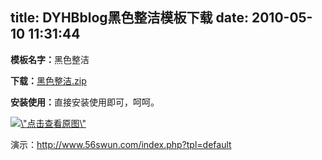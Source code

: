 title: DYHBblog黑色整洁模板下载
date: 2010-05-10 11:31:44
---

<p>
	<span style=\"color: #008000\"><strong>模板名字：</strong></span>黑色整洁</p>
<p>
	<span style=\"color: #ee82ee\"><strong>下载：</strong></span><a href=\"width/upload/201005/ac97ace326c9c44c14ee38d1629ede6c-20100510113303.zip\" id=\"file:\" target=\"_blank\">黑色整洁.zip</a></p>
<p>
	<span style=\"color: #ffa07a\"><strong>安装使用：</strong></span>直接安装使用即可，呵呵。</p>
<p>
	<a href=\"width/upload/201005/4d644c61ec0aaaa94f8a69f27911429a-20100510113643.png\" id=\"file:\" target=\"_blank\"><img border=\"0\" height=\"200\" src=\"width/upload/201005/4d644c61ec0aaaa94f8a69f27911429a-20100510113643.png\" title=\"点击查看原图\" width=\"300\" /></a></p>
<p>
	演示：<a href=\"http://www.56swun.com/index.php?tpl=default\">http://www.56swun.com/index.php?tpl=default</a></p>
